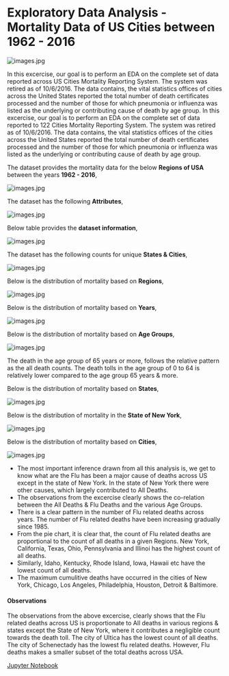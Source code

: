 # Exploratory Data Analysis - Mortality Data of US Cities between 1962 - 2016

![images.jpg](DUS_Images/Deaths1.jpg)

In this excercise, our goal is to perform an EDA on the complete set of data reported across US Cities Mortality Reporting System. The system was retired as of 10/6/2016. The data contains, the vital statistics offices of cities across the United States reported the total number of death certificates processed and the number of those for which pneumonia or influenza was listed as the underlying or contributing cause of death by age group. In this excercise, our goal is to perform an EDA on the complete set of data reported to 122 Cities Mortality Reporting System. The system was retired as of 10/6/2016. The data contains, the vital statistics offices of the  cities across the United States reported the total number of death certificates processed and the number of those for which pneumonia or influenza was listed as the underlying or contributing cause of death by age group.

The dataset provides the mortality data for the below __Regions of USA__ between the years __1962 - 2016__,

![images.jpg](DUS_Images/Regions_of_USA.png)

The dataset has the following __Attributes__,

![images.jpg](DUS_Images/Attribute_Info.PNG)

Below table provides the __dataset information__,

![images.jpg](DUS_Images/Data_Info.PNG)

The dataset has the following counts for unique __States & Cities__,

![images.jpg](DUS_Images/Unique_Cities_States.PNG)

Below is the distribution of mortality based on __Regions__,

![images.jpg](DUS_Images/Deaths_Region.PNG)

Below is the distribution of mortality based on __Years__,

![images.jpg](DUS_Images/Deaths_Year.PNG)

Below is the distribution of mortality based on __Age Groups__,

![images.jpg](DUS_Images/Deaths_Age_Group.PNG)

The death in the age group of 65 years or more, follows the relative pattern as the all death counts.
The death tolls in the age group of 0 to 64 is relatively lower compared to the age group 65 years & more.

Below is the distribution of mortality based on __States__,

![images.jpg](DUS_Images/Deaths_States.PNG)

Below is the distribution of mortality in the __State of New York__,

![images.jpg](DUS_Images/Deaths_NY.PNG)

Below is the distribution of mortality based on __Cities__,

![images.jpg](DUS_Images/Deaths_Cities.PNG)

- The most important inference drawn from all this analysis is, we get to know what are the Flu has been a major cause of deaths across US except in the state of New York. In the state of New York there were other causes, which largely contributed to All Deaths.
- The observations from the excercise clearly shows the co-relation between the All Deaths & Flu Deaths and the various Age Groups.
- There is a clear pattern in the number of Flu related deaths across years. The number of Flu related deaths have been increasing gradually since 1985.
- From the pie chart, it is clear that, the count of Flu related deaths are proportional to the count of all deaths in a given Regions.
New York, California, Texas, Ohio, Pennsylvania and Illinoi has the highest count of all deaths.
- Similarly, Idaho, Kentucky, Rhode Island, Iowa, Hawaii etc have the lowest count of all deaths.
- The maximum cumulitive deaths have occurred in the cities of New York, Chicago, Los Angeles, Philadelphia, Houston, Detroit & Baltimore.

#### Observations

The observations from the above excercise, clearly shows that the Flu related deaths across US is proportionate to All deaths in various regions & states except the State of New York, where it contributes a negligible count towards the death toll. The city of Ultica has the lowest count of all deaths. The city of Schenectady has the lowest flu related deaths. However, Flu deaths makes a smaller subset of the total deaths across USA.

[Jupyter Notebook](./EDA_Mortality_US.ipynb)
